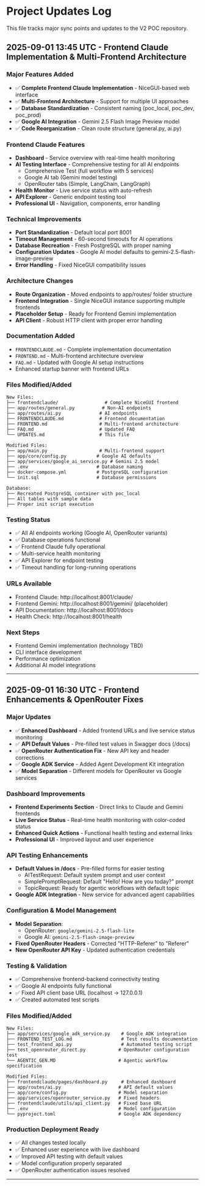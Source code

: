 # Project Updates Log

This file tracks major sync points and updates to the V2 POC repository.

## 2025-09-01 13:45 UTC - Frontend Claude Implementation & Multi-Frontend Architecture

### **Major Features Added**
- ✅ **Complete Frontend Claude Implementation** - NiceGUI-based web interface
- ✅ **Multi-Frontend Architecture** - Support for multiple UI approaches
- ✅ **Database Standardization** - Consistent naming (poc_local, poc_dev, poc_prod)
- ✅ **Google AI Integration** - Gemini 2.5 Flash Image Preview model
- ✅ **Code Reorganization** - Clean route structure (general.py, ai.py)

### **Frontend Claude Features**
- **Dashboard** - Service overview with real-time health monitoring
- **AI Testing Interface** - Comprehensive testing for all AI endpoints
  - Comprehensive Test (full workflow with 5 services)
  - Google AI tab (Gemini model testing)
  - OpenRouter tabs (Simple, LangChain, LangGraph)
- **Health Monitor** - Live service status with auto-refresh
- **API Explorer** - Generic endpoint testing tool
- **Professional UI** - Navigation, components, error handling

### **Technical Improvements**
- **Port Standardization** - Default local port 8001
- **Timeout Management** - 60-second timeouts for AI operations  
- **Database Recreation** - Fresh PostgreSQL with proper naming
- **Configuration Updates** - Google AI model defaults to gemini-2.5-flash-image-preview
- **Error Handling** - Fixed NiceGUI compatibility issues

### **Architecture Changes**
- **Route Organization** - Moved endpoints to app/routes/ folder structure
- **Frontend Integration** - Single NiceGUI instance supporting multiple frontends
- **Placeholder Setup** - Ready for Frontend Gemini implementation
- **API Client** - Robust HTTP client with proper error handling

### **Documentation Added**
- `FRONTENDCLAUDE.md` - Complete implementation documentation
- `FRONTEND.md` - Multi-frontend architecture overview
- `FAQ.md` - Updated with Google AI setup instructions
- Enhanced startup banner with frontend URLs

### **Files Modified/Added**
```
New Files:
├── frontendclaude/                 # Complete NiceGUI frontend
├── app/routes/general.py          # Non-AI endpoints
├── app/routes/ai.py              # AI endpoints
├── FRONTENDCLAUDE.md             # Frontend documentation
├── FRONTEND.md                   # Multi-frontend architecture
├── FAQ.md                        # Updated FAQ
└── UPDATES.md                    # This file

Modified Files:
├── app/main.py                   # Multi-frontend support
├── app/core/config.py           # Google AI defaults
├── app/services/google_ai_service.py # Gemini 2.5 model
├── .env                         # Database naming
├── docker-compose.yml           # PostgreSQL configuration
└── init.sql                     # Database permissions

Database:
├── Recreated PostgreSQL container with poc_local
├── All tables with sample data
├── Proper init script execution
```

### **Testing Status**
- ✅ All AI endpoints working (Google AI, OpenRouter variants)
- ✅ Database operations functional
- ✅ Frontend Claude fully operational
- ✅ Multi-service health monitoring
- ✅ API Explorer for endpoint testing
- ✅ Timeout handling for long-running operations

### **URLs Available**
- Frontend Claude: http://localhost:8001/claude/
- Frontend Gemini: http://localhost:8001/gemini/ (placeholder)
- API Documentation: http://localhost:8001/docs
- Health Check: http://localhost:8001/health

### **Next Steps**
- Frontend Gemini implementation (technology TBD)
- CLI interface development
- Performance optimization
- Additional AI model integrations

---

## 2025-09-01 16:30 UTC - Frontend Enhancements & OpenRouter Fixes

### **Major Updates**
- ✅ **Enhanced Dashboard** - Added frontend URLs and live service status monitoring
- ✅ **API Default Values** - Pre-filled test values in Swagger docs (/docs)
- ✅ **OpenRouter Authentication Fix** - New API key and header corrections
- ✅ **Google ADK Service** - Added Agent Development Kit integration
- ✅ **Model Separation** - Different models for OpenRouter vs Google services

### **Dashboard Improvements**
- **Frontend Experiments Section** - Direct links to Claude and Gemini frontends
- **Live Service Status** - Real-time health monitoring with color-coded status
- **Enhanced Quick Actions** - Functional health testing and external links
- **Professional UI** - Improved layout and user experience

### **API Testing Enhancements**
- **Default Values in /docs** - Pre-filled forms for easier testing
  - AITestRequest: Default system prompt and user context
  - SimplePromptRequest: Default "Hello! How are you today?" prompt
  - TopicRequest: Ready for agentic workflows with default topic
- **Google ADK Integration** - New service for advanced agent capabilities

### **Configuration & Model Management**
- **Model Separation**:
  - OpenRouter: `google/gemini-2.5-flash-lite` 
  - Google AI: `gemini-2.5-flash-image-preview`
- **Fixed OpenRouter Headers** - Corrected "HTTP-Referer" to "Referer"
- **New OpenRouter API Key** - Updated authentication credentials

### **Testing & Validation**
- ✅ Comprehensive frontend-backend connectivity testing
- ✅ Google AI endpoints fully functional
- ✅ Fixed API client base URL (localhost → 127.0.0.1)
- ✅ Created automated test scripts

### **Files Modified/Added**
```
New Files:
├── app/services/google_adk_service.py    # Google ADK integration
├── FRONTEND_TEST_LOG.md                  # Test results documentation
├── test_frontend_api.py                  # Automated testing script
├── test_openrouter_direct.py            # OpenRouter configuration test
└── AGENTIC_GEN.MD                       # Agentic workflow specification

Modified Files:
├── frontendclaude/pages/dashboard.py     # Enhanced dashboard
├── app/routes/ai.py                     # API default values
├── app/core/config.py                   # Model separation
├── app/services/openrouter_service.py   # Fixed headers
├── frontendclaude/utils/api_client.py   # Fixed base URL
├── .env                                 # Model configuration
└── pyproject.toml                       # Google ADK dependency
```

### **Production Deployment Ready**
- ✅ All changes tested locally
- ✅ Enhanced user experience with live dashboard
- ✅ Improved API testing with default values
- ✅ Model configuration properly separated
- ✅ OpenRouter authentication issues resolved

---